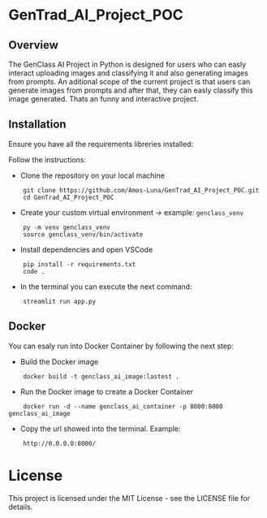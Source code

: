 # GenTrad_AI_Project_POC

## Overview
The GenClass AI Project in Python is designed for users who can easly interact uploading images and classifying it and also generating images from prompts.
An aditional scope of the current project is that users can generate images from prompts and after that, they can easly classify this image generated.
Thats an funny and interactive project.

## Installation
Ensure you have all the requirements libreries installed:

Follow the instructions:

* Clone the repository on your local machine
```
    git clone https://github.com/Amos-Luna/GenTrad_AI_Project_POC.git
    cd GenTrad_AI_Project_POC
```

* Create your custom virtual environment -> example: `genclass_venv`
```
    py -m venv genclass_venv
    source genclass_venv/bin/activate
```

* Install dependencies and open VSCode
```
    pip install -r requirements.txt
    code .
```

* In the terminal you can execute the next command:
```
    streamlit run app.py
```

## Docker

You can esaly run into Docker Container by following the next step:

* Build the Docker image
```
    docker build -t genclass_ai_image:lastest .
```

* Run the Docker image to create a Docker Container
```
    docker run -d --name genclass_ai_container -p 8000:8000 genclass_ai_image
```

* Copy the url showed into the terminal. Example: 
```
    http://0.0.0.0:8000/
```

# License

This project is licensed under the MIT License - see the LICENSE file for details.